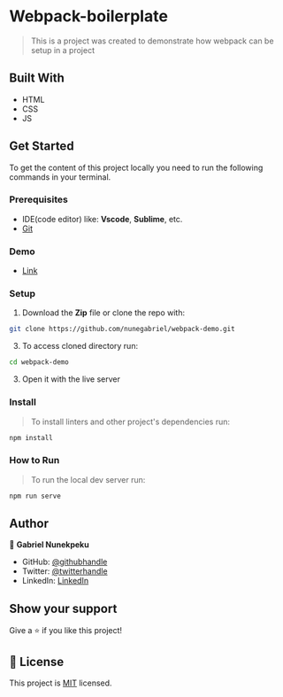 # Webpack-boilerplate

> This is a project was created to demonstrate how webpack can be setup in a project

## Built With

- HTML
- CSS
- JS

## Get Started

To get the content of this project locally you need to run the following commands in your terminal.


### Prerequisites
- IDE(code editor) like: **Vscode**, **Sublime**, etc. 
- [Git](https://www.linode.com/docs/guides/how-to-install-git-on-linux-mac-and-windows/)

### Demo
 - [Link](https://nunegabriel.github.io/toDo-list-app/dist/)

### Setup
1. Download the **Zip** file or clone the repo with:
```bash
git clone https://github.com/nunegabriel/webpack-demo.git
```
3. To access cloned directory run:
```bash
cd webpack-demo
```
3. Open it with the live server

### Install
> To install linters and other project's dependencies run:
```bash
npm install
```
### How to Run
> To run the local dev server run:

```bash
npm run serve
```
## Author

👤 **Gabriel Nunekpeku**

- GitHub: [@githubhandle](https://github.com/nunegabriel)
- Twitter: [@twitterhandle](https://twitter.com/#)
- LinkedIn: [LinkedIn](https://www.linkedin.com/in/#)


## Show your support

Give a ⭐ if you like this project!

## 📝 License

This project is [MIT](./MIT.md) licensed.
